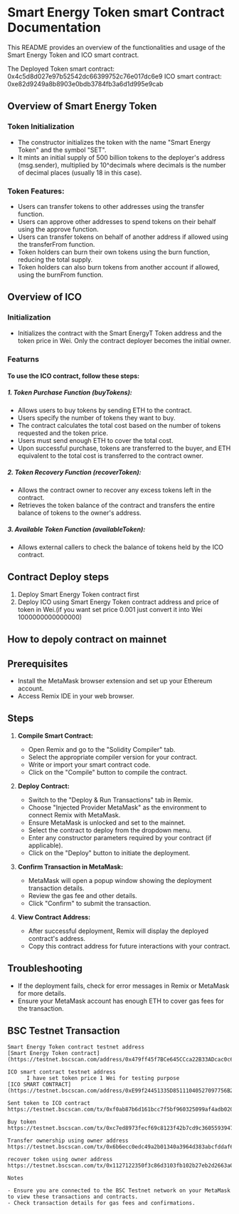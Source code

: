 # Smart Energy Token smart Contract Documentation

This README provides an overview of the functionalities and usage of the Smart Energy Token and ICO smart contract.

The Deployed Token smart contract: 0x4c5d8d027e97b52542dc66399752c76e017dc6e9
ICO smart contract: 0xe82d9249a8b8903e0bdb3784fb3a6d1d995e9cab

## Overview of Smart Energy Token

### Token Initialization

- The constructor initializes the token with the name "Smart Energy Token" and the symbol "SET".
- It mints an initial supply of 500 billion tokens to the deployer's address (msg.sender), multiplied by 10^decimals where decimals is the number  of decimal places (usually 18 in this case).

### Token Features:

- Users can transfer tokens to other addresses using the transfer function.
- Users can approve other addresses to spend tokens on their behalf using the approve function.
- Users can transfer tokens on behalf of another address if allowed using the transferFrom function.
- Token holders can burn their own tokens using the burn function, reducing the total supply.
- Token holders can also burn tokens from another account if allowed, using the burnFrom function.

## Overview of ICO

### Initialization
- Initializes the contract with the Smart EnergyT Token address and the token price in Wei. Only the contract deployer becomes the initial owner.
### Featurns
#### To use the ICO contract, follow these steps:
##### 1. Token Purchase Function (buyTokens):
- Allows users to buy tokens by sending ETH to the contract.
- Users specify the number of tokens they want to buy.
- The contract calculates the total cost based on the number of tokens requested and the token price.
- Users must send enough ETH to cover the total cost.
- Upon successful purchase, tokens are transferred to the buyer, and ETH equivalent to the total cost is transferred to the contract owner.

##### 2. Token Recovery Function (recoverToken):
- Allows the contract owner to recover any excess tokens left in the contract.
- Retrieves the token balance of the contract and transfers the entire balance of tokens to the owner's address.

##### 3. Available Token Function (availableToken):
- Allows external callers to check the balance of tokens held by the ICO contract.


## Contract Deploy steps
1. Deploy Smart Energy Token contract first 
2. Deploy ICO using Smart Energy Token contract address and price of token in Wei.(if you want set price 0.001 just convert it into Wei 1000000000000000)

## How to depoly contract on mainnet

## Prerequisites

- Install the MetaMask browser extension and set up your Ethereum account.
- Access Remix IDE in your web browser.

## Steps

1. **Compile Smart Contract:**
   - Open Remix and go to the "Solidity Compiler" tab.
   - Select the appropriate compiler version for your contract.
   - Write or import your smart contract code.
   - Click on the "Compile" button to compile the contract.

2. **Deploy Contract:**
   - Switch to the "Deploy & Run Transactions" tab in Remix.
   - Choose "Injected Provider MetaMask" as the environment to connect Remix with MetaMask.
   - Ensure MetaMask is unlocked and set to the mainnet.
   - Select the contract to deploy from the dropdown menu.
   - Enter any constructor parameters required by your contract (if applicable).
   - Click on the "Deploy" button to initiate the deployment.

3. **Confirm Transaction in MetaMask:**
   - MetaMask will open a popup window showing the deployment transaction details.
   - Review the gas fee and other details.
   - Click "Confirm" to submit the transaction.

4. **View Contract Address:**
   - After successful deployment, Remix will display the deployed contract's address.
   - Copy this contract address for future interactions with your contract.

## Troubleshooting

- If the deployment fails, check for error messages in Remix or MetaMask for more details.
- Ensure your MetaMask account has enough ETH to cover gas fees for the transaction.

## BSC Testnet Transaction
```
Smart Energy Token contract testnet address
[Smart Energy Token contract](https://testnet.bscscan.com/address/0x479ff45f7BCe645CCca22B33ADcac0c664Cd0B45#code)

ICO smart contract testnet address
      I have set token price 1 Wei for testing purpose
[ICO SMART CONTRACT](https://testnet.bscscan.com/address/0xE99f24451335D85111040527097756B292B5cAc9#code)

Sent token to ICO contract
https://testnet.bscscan.com/tx/0xf0ab87b6d161bcc7f5bf960325099af4adb02056e7affec65e50843024e0aa1b

Buy token
https://testnet.bscscan.com/tx/0xc7ed8973fecf69c8123f42b7cd9c3605593947288040919a4104187ed649bc08

Transfer ownership using owner address
https://testnet.bscscan.com/tx/0x6b6ecc0edc49a2b01340a3964d383abcfddaf68a6ae1e243b0d2e62f1e981c1d

recover token using owner address
https://testnet.bscscan.com/tx/0x1127122350f3c86d3103fb102b27eb2d2663a0818650c239b2f84c9d00848777

Notes

- Ensure you are connected to the BSC Testnet network on your MetaMask to view these transactions and contracts.
- Check transaction details for gas fees and confirmations.
```
